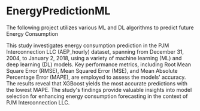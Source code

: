 # EnergyPredictionML
The following project utilizes various ML and DL algorithms to predict future Energy Consumption

This study investigates energy consumption prediction in the PJM Interconnection LLC (AEP_hourly) dataset, spanning from December 31, 2004, to January 2, 2018, using a variety of machine learning (ML) and deep learning (DL) models. Key performance metrics, including Root Mean Square Error (RMSE), Mean Squared Error (MSE), and Mean Absolute Percentage Error (MAPE), are employed to assess the models' accuracy. The results reveal that XGBoost yields the most accurate predictions with the lowest MAPE. The study's findings provide valuable insights into model selection for enhancing energy consumption forecasting in the context of PJM Interconnection LLC.
